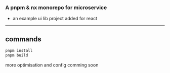 <h3>A pnpm & nx monorepo for microservice</h3>

* an example ui lib project added for react

<hr>

## commands

```bash
pnpm install
pnpm build
```
more optimisation and config comming soon